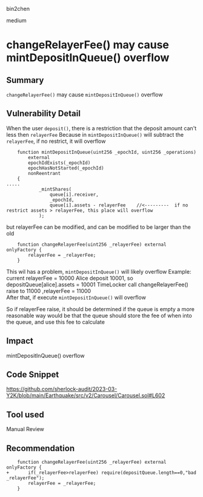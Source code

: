 bin2chen

medium

# changeRelayerFee() may cause mintDepositInQueue() overflow

## Summary
`changeRelayerFee()` may cause `mintDepositInQueue()` overflow

## Vulnerability Detail
When the user `deposit()`, there is a restriction that the deposit  amount can't  less  then `relayerFee`
Because in `mintDepositInQueue()` will  subtract the `relayerFee`, if no restrict, it will overflow
```solidity
    function mintDepositInQueue(uint256 _epochId, uint256 _operations)
        external
        epochIdExists(_epochId)
        epochHasNotStarted(_epochId)
        nonReentrant
    {
.....
            _mintShares(
                queue[i].receiver,
                _epochId,
                queue[i].assets - relayerFee    //<---------  if no restrict assets > relayerFee, this place will overflow
            );
```

but relayerFee can be modified, and can be modified to be larger than the old
```solidity
    function changeRelayerFee(uint256 _relayerFee) external onlyFactory {
        relayerFee = _relayerFee;
    }
```
This wil has a problem, `mintDepositInQueue()` will likely overflow
Example:
current relayerFee = 10000
Alice deposit 10001, so depositQueue[alice].assets = 10001
TimeLocker call changeRelayerFee() raise to 11000 ,relayerFee =  11000   
After that, if execute `mintDepositInQueue()` will overflow

So if relayerFee raise, it should be determined if the queue is empty
a more reasonable way would be that the queue should store the fee of when into the queue, and use this fee to calculate

## Impact
mintDepositInQueue() overflow

## Code Snippet
https://github.com/sherlock-audit/2023-03-Y2K/blob/main/Earthquake/src/v2/Carousel/Carousel.sol#L602
## Tool used

Manual Review

## Recommendation
```solidity
    function changeRelayerFee(uint256 _relayerFee) external onlyFactory {
+       if(_relayerFee>relayerFee) require(depositQueue.length==0,"bad _relayerFee");
        relayerFee = _relayerFee;
    }
```
